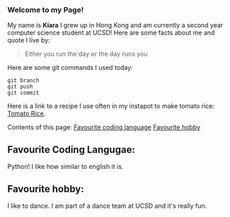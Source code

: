 ### Welcome to my Page! 

My name is __Kiara__ I grew up in Hong Kong and am currently a second year computer science student at UCSD! Here are some facts about me and quote I live by: 

>Either you run the day or the day runs you

Here are some git commands I used today: 

```
git branch
git push
git commit
```

Here is a link to a recipe I use often in my instapot to make tomato rice: [Tomato Rice](https://www.indianhealthyrecipes.com/tomato-rice-recipe/).

Contents of this page:
[Favourite coding language](#favourite-coding-language)
[Favourite hobby](#favourite-hobby)

## Favourite Coding Langugae: 
Python! I like how similar to english it is.

## Favourite hobby:
I like to dance. I am part of a dance team at UCSD and it's really fun. 


